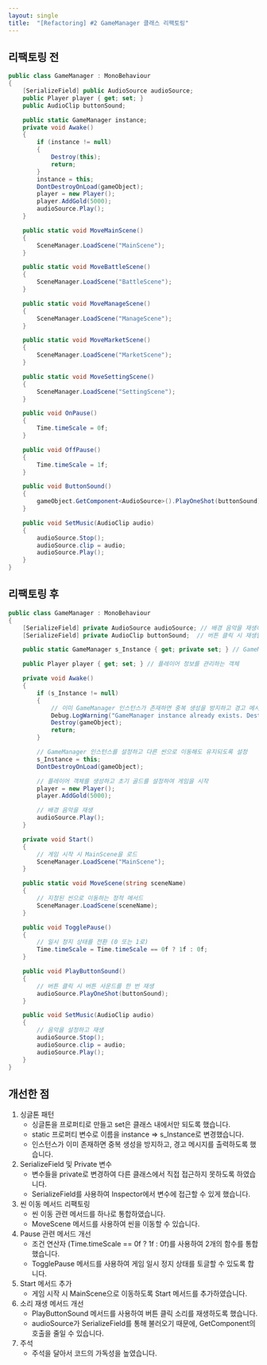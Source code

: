 ```yaml
---
layout: single
title:  "[Refactoring] #2 GameManager 클래스 리팩토링"
---
```


## 리팩토링 전

``` c#
public class GameManager : MonoBehaviour
{
    [SerializeField] public AudioSource audioSource;
    public Player player { get; set; }
    public AudioClip buttonSound;

    public static GameManager instance;
    private void Awake()
    {
        if (instance != null)
        {
            Destroy(this);
            return;
        }
        instance = this;
        DontDestroyOnLoad(gameObject);
        player = new Player();
        player.AddGold(5000);
        audioSource.Play();
    }

    public static void MoveMainScene()
    {
        SceneManager.LoadScene("MainScene");
    }

    public static void MoveBattleScene()
    {
        SceneManager.LoadScene("BattleScene");
    }

    public static void MoveManageScene()
    {
        SceneManager.LoadScene("ManageScene");
    }

    public static void MoveMarketScene()
    {
        SceneManager.LoadScene("MarketScene");
    }

    public static void MoveSettingScene()
    {
        SceneManager.LoadScene("SettingScene");
    }

    public void OnPause()
    {
        Time.timeScale = 0f;
    }

    public void OffPause()
    {
        Time.timeScale = 1f;
    }

    public void ButtonSound()
    {
        gameObject.GetComponent<AudioSource>().PlayOneShot(buttonSound);
    }

    public void SetMusic(AudioClip audio)
    {
        audioSource.Stop();
        audioSource.clip = audio;
        audioSource.Play();
    }
}
```


## 리팩토링 후

``` c#
public class GameManager : MonoBehaviour
{
    [SerializeField] private AudioSource audioSource; // 배경 음악을 재생하는 오디오 소스
    [SerializeField] private AudioClip buttonSound;  // 버튼 클릭 시 재생할 소리

    public static GameManager s_Instance { get; private set; } // GameManager의 인스턴스 (싱글톤)

    public Player player { get; set; } // 플레이어 정보를 관리하는 객체

    private void Awake()
    {
        if (s_Instance != null)
        {
            // 이미 GameManager 인스턴스가 존재하면 중복 생성을 방지하고 경고 메시지를 출력
            Debug.LogWarning("GameManager instance already exists. Destroying duplicate.");
            Destroy(gameObject);
            return;
        }

        // GameManager 인스턴스를 설정하고 다른 씬으로 이동해도 유지되도록 설정
        s_Instance = this;
        DontDestroyOnLoad(gameObject);

        // 플레이어 객체를 생성하고 초기 골드를 설정하여 게임을 시작
        player = new Player();
        player.AddGold(5000);

        // 배경 음악을 재생
        audioSource.Play();
    }

    private void Start()
    {
        // 게임 시작 시 MainScene을 로드
        SceneManager.LoadScene("MainScene");
    }

    public static void MoveScene(string sceneName)
    {
        // 지정된 씬으로 이동하는 정적 메서드
        SceneManager.LoadScene(sceneName);
    }

    public void TogglePause()
    {
        // 일시 정지 상태를 전환 (0 또는 1로)
        Time.timeScale = Time.timeScale == 0f ? 1f : 0f;
    }

    public void PlayButtonSound()
    {
        // 버튼 클릭 시 버튼 사운드를 한 번 재생
        audioSource.PlayOneShot(buttonSound);
    }

    public void SetMusic(AudioClip audio)
    {
        // 음악을 설정하고 재생
        audioSource.Stop();
        audioSource.clip = audio;
        audioSource.Play();
    }
}
```

## 개선한 점
1. 싱글톤 패턴
    - 싱글톤을 프로퍼티로 만들고 set은 클래스 내에서만 되도록 했습니다.
    - static 프로퍼티 변수로 이름을 instance => s_Instance로 변경했습니다.
    - 인스턴스가 이미 존재하면 중복 생성을 방지하고, 경고 메시지를 출력하도록 했습니다.
2. SerializeField 및 Private 변수
    - 변수들을 private로 변경하여 다른 클래스에서 직접 접근하지 못하도록 하였습니다.
    - SerializeField를 사용하여 Inspector에서 변수에 접근할 수 있게 했습니다.
3. 씬 이동 메서드 리팩토링
    - 씬 이동 관련 메서드를 하나로 통합하였습니다. 
    - MoveScene 메서드를 사용하여 씬을 이동할 수 있습니다.
4. Pause 관련 메서드 개선
    - 조건 연산자 (Time.timeScale == 0f ? 1f : 0f)를 사용하여 2개의 함수를 통합했습니다. 
    - TogglePause 메서드를 사용하여 게임 일시 정지 상태를 토글할 수 있도록 합니다.
5. Start 메서드 추가
    - 게임 시작 시 MainScene으로 이동하도록 Start 메서드를 추가하였습니다.
6. 소리 재생 메서드 개선
    - PlayButtonSound 메서드를 사용하여 버튼 클릭 소리를 재생하도록 했습니다.
    - audioSource가 SerializeField를 통해 불러오기 때문에, GetComponent의 호출을 줄일 수 있습니다.
7. 주석
    - 주석을 달아서 코드의 가독성을 높였습니다.